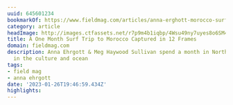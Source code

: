 ```yaml
---
uuid: 645601234
bookmarkOf: https://www.fieldmag.com/articles/anna-erghott-morocco-surf-35mm?mc_cid=83c0f45d91&mc_eid=561e2e9468
category: article
headImage: http://images.ctfassets.net/r7p9m4b1iqbp/4Wsu49ny7uyes8o6SM4k2i/3deeb7ddd38b5d137aca5f3f763ded77/Anna-Ehrgott-Morocco-Surf-15.jpg?w=1000
title: A One Month Surf Trip to Morocco Captured in 12 Frames
domain: fieldmag.com
description: Anna Ehrgott & Meg Haywood Sullivan spend a month in North Africa marinating
  in the culture and ocean
tags:
- field mag
- anna ehrgott
date: '2023-01-26T19:46:59.434Z'
highlights:
---
```



